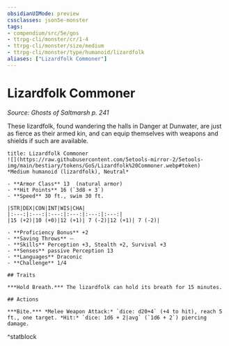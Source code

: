 ```yaml
---
obsidianUIMode: preview
cssclasses: json5e-monster
tags:
- compendium/src/5e/gos
- ttrpg-cli/monster/cr/1-4
- ttrpg-cli/monster/size/medium
- ttrpg-cli/monster/type/humanoid/lizardfolk
aliases: ["Lizardfolk Commoner"]
---
```

# Lizardfolk Commoner
*Source: Ghosts of Saltmarsh p. 241*  

These lizardfolk, found wandering the halls in Danger at Dunwater, are just as fierce as their armed kin, and can equip themselves with weapons and shields if such are available.

```ad-statblock
title: Lizardfolk Commoner
![](https://raw.githubusercontent.com/5etools-mirror-2/5etools-img/main/bestiary/tokens/GoS/Lizardfolk%20Commoner.webp#token)
*Medium humanoid (lizardfolk), Neutral*

- **Armor Class** 13  (natural armor)
- **Hit Points** 16 (`3d8 + 3`)
- **Speed** 30 ft., swim 30 ft.

|STR|DEX|CON|INT|WIS|CHA|
|:---:|:---:|:---:|:---:|:---:|:---:|
|15 (+2)|10 (+0)|12 (+1)| 7 (-2)|12 (+1)| 7 (-2)|

- **Proficiency Bonus** +2
- **Saving Throws** ⏤
- **Skills** Perception +3, Stealth +2, Survival +3
- **Senses** passive Perception 13
- **Languages** Draconic
- **Challenge** 1/4

## Traits

***Hold Breath.*** The lizardfolk can hold its breath for 15 minutes.

## Actions

***Bite.*** *Melee Weapon Attack:* `dice: d20+4` (+4 to hit), reach 5 ft., one target. *Hit:* `dice: 1d6 + 2|avg` (`1d6 + 2`) piercing damage.
```
^statblock
